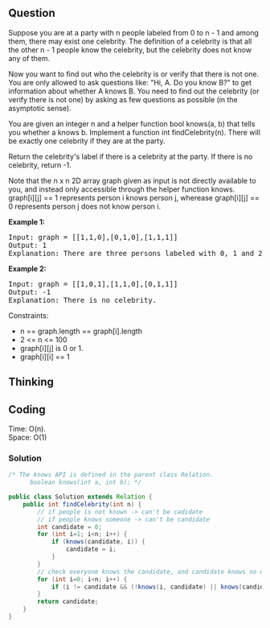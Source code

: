 ## Question
Suppose you are at a party with n people labeled from 0 to n - 1 and among them, there may exist one celebrity. The definition of a celebrity is that all the other n - 1 people know the celebrity, but the celebrity does not know any of them.  
  
Now you want to find out who the celebrity is or verify that there is not one. You are only allowed to ask questions like: "Hi, A. Do you know B?" to get information about whether A knows B. You need to find out the celebrity (or verify there is not one) by asking as few questions as possible (in the asymptotic sense).  
  
You are given an integer n and a helper function bool knows(a, b) that tells you whether a knows b. Implement a function int findCelebrity(n). There will be exactly one celebrity if they are at the party.  
  
Return the celebrity's label if there is a celebrity at the party. If there is no celebrity, return -1.  
  
Note that the n x n 2D array graph given as input is not directly available to you, and instead only accessible through the helper function knows. graph[i][j] == 1 represents person i knows person j, wherease graph[i][j] == 0 represents person j does not know person i.  

**Example 1:**
<pre>
Input: graph = [[1,1,0],[0,1,0],[1,1,1]]
Output: 1
Explanation: There are three persons labeled with 0, 1 and 2. graph[i][j] = 1 means person i knows person j, otherwise graph[i][j] = 0 means person i does not know person j. The celebrity is the person labeled as 1 because both 0 and 2 know him but 1 does not know anybody.
</pre>

**Example 2:**
<pre>
Input: graph = [[1,0,1],[1,1,0],[0,1,1]]
Output: -1
Explanation: There is no celebrity.
</pre>

Constraints:
* n == graph.length == graph[i].length
* 2 <= n <= 100
* graph[i][j] is 0 or 1.
* graph[i][i] == 1


## Thinking



## Coding
Time: O(n).  
Space: O(1)
### Solution
```java
/* The knows API is defined in the parent class Relation.
      boolean knows(int a, int b); */

public class Solution extends Relation {
    public int findCelebrity(int n) {
        // if people is not known -> can't be cadidate
        // if people knows someone -> can't be candidate
        int candidate = 0;
        for (int i=1; i<n; i++) {
            if (knows(candidate, i)) {
                candidate = i;
            }
        }
        // check everyone knows the candidate, and candidate knows no one
        for (int i=0; i<n; i++) {
            if (i != candidate && (!knows(i, candidate) || knows(candidate, i))) return -1;
        }
        return candidate;
    }
}
```